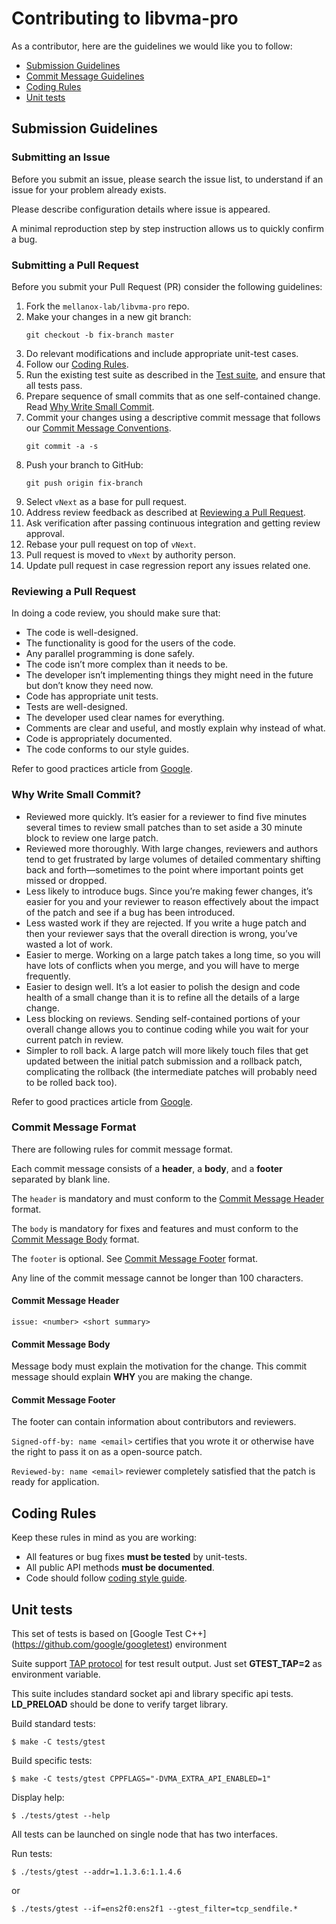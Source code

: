 # Contributing to libvma-pro

As a contributor, here are the guidelines we would like you to follow:

 - [Submission Guidelines](#submit)
 - [Commit Message Guidelines](#commit)
 - [Coding Rules](#rules)
 - [Unit tests](#tests)


## <a name="submit"></a> Submission Guidelines


### Submitting an Issue

Before you submit an issue, please search the issue list, to understand if an issue for your problem already exists.


Please describe configuration details where issue is appeared.

A minimal reproduction step by step instruction allows us to quickly confirm a bug.


### Submitting a Pull Request

Before you submit your Pull Request (PR) consider the following guidelines:

1. Fork the `mellanox-lab/libvma-pro` repo.
2. Make your changes in a new git branch:
     ```shell
     git checkout -b fix-branch master
     ```
3. Do relevant modifications and include appropriate unit-test cases.
4. Follow our [Coding Rules](#rules).
5. Run the existing test suite as described in the [Test suite](#tests), and ensure that all tests pass.
6. Prepare sequence of small commits that as one self-contained change. Read [Why Write Small Commit](#patch).
7. Commit your changes using a descriptive commit message that follows our [Commit Message Conventions](#commit).
     ```shell
     git commit -a -s
     ```
8. Push your branch to GitHub:
    ```shell
    git push origin fix-branch
    ```
9. Select `vNext` as a base for pull request.
10. Address review feedback as described at [Reviewing a Pull Request](#review).
11. Ask verification after passing continuous integration and getting review approval.
12. Rebase your pull request on top of `vNext`.
13. Pull request is moved to `vNext` by authority person.
14. Update pull request in case regression report any issues related one.

### Reviewing a Pull Request

In doing a code review, you should make sure that:

* The code is well-designed.
* The functionality is good for the users of the code.
* Any parallel programming is done safely.
* The code isn’t more complex than it needs to be.
* The developer isn’t implementing things they might need in the future but don’t know they need now.
* Code has appropriate unit tests.
* Tests are well-designed.
* The developer used clear names for everything.
* Comments are clear and useful, and mostly explain why instead of what.
* Code is appropriately documented.
* The code conforms to our style guides.

Refer to good practices article from [Google](https://google.github.io/eng-practices/review/reviewer/standard.html).


### <a name="patch"></a> Why Write Small Commit?

* Reviewed more quickly. It’s easier for a reviewer to find five minutes several times to review small patches than to set aside a 30 minute block to review one large patch.
* Reviewed more thoroughly. With large changes, reviewers and authors tend to get frustrated by large volumes of detailed commentary shifting back and forth—sometimes to the point where important points get missed or dropped.
* Less likely to introduce bugs. Since you’re making fewer changes, it’s easier for you and your reviewer to reason effectively about the impact of the patch and see if a bug has been introduced.
* Less wasted work if they are rejected. If you write a huge patch and then your reviewer says that the overall direction is wrong, you’ve wasted a lot of work.
* Easier to merge. Working on a large patch takes a long time, so you will have lots of conflicts when you merge, and you will have to merge frequently.
* Easier to design well. It’s a lot easier to polish the design and code health of a small change than it is to refine all the details of a large change.
* Less blocking on reviews. Sending self-contained portions of your overall change allows you to continue coding while you wait for your current patch in review.
* Simpler to roll back. A large patch will more likely touch files that get updated between the initial patch submission and a rollback patch, complicating the rollback (the intermediate patches will probably need to be rolled back too).

Refer to good practices article from [Google](https://google.github.io/eng-practices/review/developer/small-cls.html).

### <a name="commit"></a> Commit Message Format

There are following rules for commit message format.

Each commit message consists of a **header**, a **body**, and a **footer** separated by blank line.

The `header` is mandatory and must conform to the [Commit Message Header](#commit-header) format.

The `body` is mandatory for fixes and features and must conform to the [Commit Message Body](#commit-body) format.

The `footer` is optional. See [Commit Message Footer](#commit-footer) format.

Any line of the commit message cannot be longer than 100 characters.


#### <a name="commit-header"></a>Commit Message Header

```
issue: <number> <short summary>
```

#### <a name="commit-body"></a>Commit Message Body

Message body must explain the motivation for the change. This commit message should explain **WHY** you are making the change.


#### <a name="commit-footer"></a>Commit Message Footer

The footer can contain information about contributors and reviewers.

`Signed-off-by: name <email>` certifies that you wrote it or otherwise have the right to pass it on as a open-source patch.

`Reviewed-by: name <email>` reviewer completely satisfied that the patch is ready for application.


## <a name="rules"></a> Coding Rules
Keep these rules in mind as you are working:

* All features or bug fixes **must be tested** by unit-tests.
* All public API methods **must be documented**.
* Code should follow [coding style guide](./coding-style.md).


## <a name="tests"></a> Unit tests
This set of tests is based on [Google Test C++] (https://github.com/google/googletest) environment 

Suite support [TAP protocol](https://en.wikipedia.org/wiki/Test_Anything_Protocol) for test result output.
Just set **GTEST_TAP=2** as  environment variable.

This suite includes standard socket api and library specific api tests.
**LD_PRELOAD** should be done to verify target library. 

Build standard tests:
```shell
$ make -C tests/gtest
```

Build specific tests:
```shell
$ make -C tests/gtest CPPFLAGS="-DVMA_EXTRA_API_ENABLED=1"
```

Display help:
```shell
$ ./tests/gtest --help
```

All tests can be launched on single node that has two interfaces.

Run tests:
```shell
$ ./tests/gtest --addr=1.1.3.6:1.1.4.6
```
or
```shell
$ ./tests/gtest --if=ens2f0:ens2f1 --gtest_filter=tcp_sendfile.*
```

